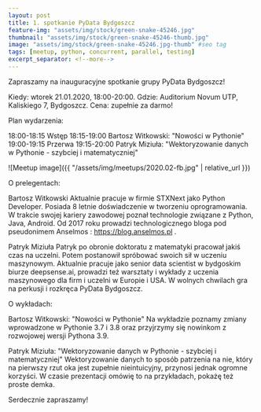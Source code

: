 ```yaml
---
layout: post
title: 1. spotkanie PyData Bydgoszcz
feature-img: "assets/img/stock/green-snake-45246.jpg"
thumbnail: "assets/img/stock/green-snake-45246-thumb.jpg"
image: "assets/img/stock/green-snake-45246.jpg-thumb" #seo tag
tags: [meetup, python, concurrent, parallel, testing]
excerpt_separator: <!--more-->
---
```


Zapraszamy na inauguracyjne spotkanie grupy PyData Bydgoszcz!

Kiedy: wtorek 21.01.2020, 18:00-20:00.
Gdzie: Auditorium Novum UTP, Kaliskiego 7, Bydgoszcz.
Cena: zupełnie za darmo!
<!--more-->
Plan wydarzenia:

18:00-18:15 Wstęp
18:15-19:00 Bartosz Witkowski: "Nowości w Pythonie"
19:00-19:15 Przerwa
19:15-20:00 Patryk Miziuła: "Wektoryzowanie danych w Pythonie - szybciej i matematyczniej"

![Meetup image]({{ "/assets/img/meetups/2020.02-fb.jpg" | relative_url }})

O prelegentach:

Bartosz Witkowski
Aktualnie pracuje w firmie STXNext jako Python Developer. Posiada 8 letnie doświadczenie w tworzeniu oprogramowania. W trakcie swojej kariery zawodowej poznał technologie związane z Python, Java, Android. Od 2017 roku prowadzi technologicznego bloga pod pseudonimem Anselmos : https://blog.anselmos.pl .

Patryk Miziuła
Patryk po obronie doktoratu z matematyki pracował jakiś czas na uczelni. Potem postanowił spróbować swoich sił w uczeniu maszynowym. Aktualnie pracuje jako senior data scientist w bydgoskim biurze deepsense.ai, prowadzi też warsztaty i wykłady z uczenia maszynowego dla firm i uczelni w Europie i USA. W wolnych chwilach gra na perkusji i rozkręca PyData Bydgoszcz.

O wykładach:

Bartosz Witkowski: "Nowości w Pythonie"
Na wykładzie poznamy zmiany wprowadzone w Pythonie 3.7 i 3.8 oraz przyjrzymy się nowinkom z rozwojowej wersji Pythona 3.9.

Patryk Miziuła: "Wektoryzowanie danych w Pythonie - szybciej i matematyczniej"
Wektoryzowanie danych to sposób patrzenia na nie, który na pierwszy rzut oka jest zupełnie nieintuicyjny, przynosi jednak ogromne korzyści. W czasie prezentacji omówię to na przykładach, pokażę też proste demka.

Serdecznie zapraszamy!